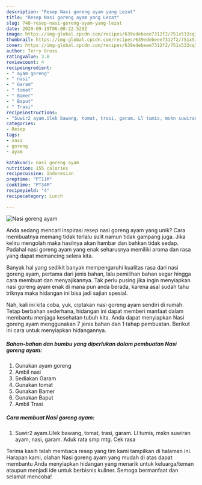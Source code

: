 ```yaml
---
description: "Resep Nasi goreng ayam yang Lezat"
title: "Resep Nasi goreng ayam yang Lezat"
slug: 740-resep-nasi-goreng-ayam-yang-lezat
date: 2020-09-19T06:00:22.529Z
image: https://img-global.cpcdn.com/recipes/639edebeee7312f2/751x532cq70/nasi-goreng-ayam-foto-resep-utama.jpg
thumbnail: https://img-global.cpcdn.com/recipes/639edebeee7312f2/751x532cq70/nasi-goreng-ayam-foto-resep-utama.jpg
cover: https://img-global.cpcdn.com/recipes/639edebeee7312f2/751x532cq70/nasi-goreng-ayam-foto-resep-utama.jpg
author: Terry Gross
ratingvalue: 3.8
reviewcount: 4
recipeingredient:
- " ayam goreng"
- " nasi"
- " Garam"
- " tomat"
- " Bamer"
- " Baput"
- " Trasi"
recipeinstructions:
- "Suwir2 ayam.Ulek bawang, tomat, trasi, garam. Ll tumis, mskn suwiran ayam, nasi, garam. Aduk rata smp mtg. Cek rasa"
categories:
- Resep
tags:
- nasi
- goreng
- ayam

katakunci: nasi goreng ayam 
nutrition: 155 calories
recipecuisine: Indonesian
preptime: "PT11M"
cooktime: "PT34M"
recipeyield: "4"
recipecategory: Lunch

---
```



![Nasi goreng ayam](https://img-global.cpcdn.com/recipes/639edebeee7312f2/751x532cq70/nasi-goreng-ayam-foto-resep-utama.jpg)

Anda sedang mencari inspirasi resep nasi goreng ayam yang unik? Cara membuatnya memang tidak terlalu sulit namun tidak gampang juga. Jika keliru mengolah maka hasilnya akan hambar dan bahkan tidak sedap. Padahal nasi goreng ayam yang enak seharusnya memiliki aroma dan rasa yang dapat memancing selera kita.



Banyak hal yang sedikit banyak mempengaruhi kualitas rasa dari nasi goreng ayam, pertama dari jenis bahan, lalu pemilihan bahan segar hingga cara membuat dan menyajikannya. Tak perlu pusing jika ingin menyiapkan nasi goreng ayam enak di mana pun anda berada, karena asal sudah tahu triknya maka hidangan ini bisa jadi sajian spesial.


Nah, kali ini kita coba, yuk, ciptakan nasi goreng ayam sendiri di rumah. Tetap berbahan sederhana, hidangan ini dapat memberi manfaat dalam membantu menjaga kesehatan tubuh kita. Anda dapat menyiapkan Nasi goreng ayam menggunakan 7 jenis bahan dan 1 tahap pembuatan. Berikut ini cara untuk menyiapkan hidangannya.

<!--inarticleads1-->

##### Bahan-bahan dan bumbu yang diperlukan dalam pembuatan Nasi goreng ayam:

1. Gunakan  ayam goreng
1. Ambil  nasi
1. Sediakan  Garam
1. Gunakan  tomat
1. Gunakan  Bamer
1. Gunakan  Baput
1. Ambil  Trasi




<!--inarticleads2-->

##### Cara membuat Nasi goreng ayam:

1. Suwir2 ayam.Ulek bawang, tomat, trasi, garam. Ll tumis, mskn suwiran ayam, nasi, garam. Aduk rata smp mtg. Cek rasa




Terima kasih telah membaca resep yang tim kami tampilkan di halaman ini. Harapan kami, olahan Nasi goreng ayam yang mudah di atas dapat membantu Anda menyiapkan hidangan yang menarik untuk keluarga/teman ataupun menjadi ide untuk berbisnis kuliner. Semoga bermanfaat dan selamat mencoba!
